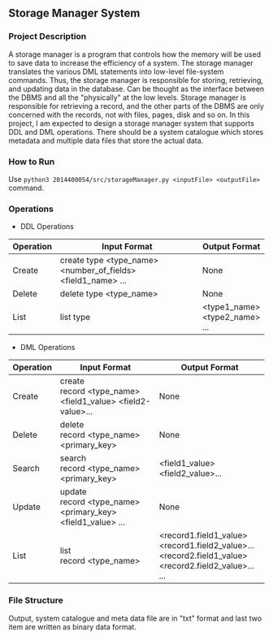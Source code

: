 ## Storage Manager System

### Project Description

A storage manager is a program that controls how the memory will be used to save data to increase the efficiency of a system. The storage manager translates the various DML statements into low-level file-system commands. Thus, the storage manager is responsible for storing, retrieving, and updating data in the database. Can be thought as the interface between the DBMS and all the "physically" at the low levels. Storage manager is responsible for retrieving a record, and the other parts of the DBMS are only concerned with the records, not with files, pages, disk and so on. In this project, I am expected to design a storage manager system that supports DDL and DML operations. There should be a system catalogue which stores metadata and multiple data files that store the actual data. 

### How to Run

Use `python3 2014400054/src/storageManager.py <inputFile> <outputFile>`  command. 

### Operations

* DDL Operations

| Operation | Input Format                                                   | Output Format                                                |
| --------- | -------------------------------------------------------------  | ------------------------------------------------------------ |
| Create    | create type \<type_name> \<number_of_fields> \<field1_name> ...| None                                                         |
| Delete    | delete type \<type_name>                                       | None                                                         |
| List      | list type                                                      | \<type1_name><br />\<type2_name><br />...                    |

* DML Operations

| Operation | Input Format                                                      | Output Format                                                |
| --------- | ----------------------------------------------------------------- | ------------------------------------------------------------ |
| Create    | create record \<type_name> \<field1_value> \<field2-value>...     |  None                                                        |
| Delete    | delete record \<type_name> \<primary_key>                         |  None                                                        |
| Search    | search record \<type_name> \<primary_key>                         | \<field1_value>\<field2_value>...                            |           
| Update    | update record \<type_name> \<primary_key> \<field1_value> ...     |  None                                                        |
| List      | list record \<type_name>                                          | \<record1.field1_value>\<record1.field2_value>...<br />\<record2.field1_value>\<record2.field2_value>...<br />...|

### File Structure

Output, system catalogue and meta data file are in "txt" format and last two item are written as binary data format.




